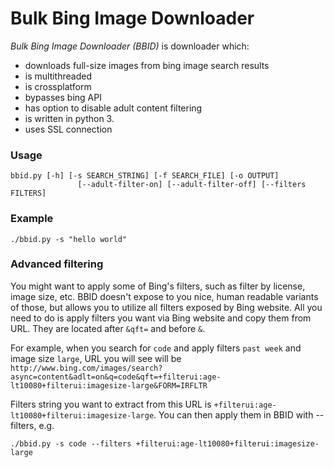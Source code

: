 Bulk Bing Image Downloader
==========================
*Bulk Bing Image Downloader (BBID)* is downloader which:
- downloads full-size images from bing image search results
- is multithreaded
- is crossplatform
- bypasses bing API
- has option to disable adult content filtering
- is written in python 3.
- uses SSL connection

### Usage
```
bbid.py [-h] [-s SEARCH_STRING] [-f SEARCH_FILE] [-o OUTPUT]
               [--adult-filter-on] [--adult-filter-off] [--filters FILTERS]

```
### Example
`./bbid.py -s "hello world"`

### Advanced filtering
You might want to apply some of Bing's filters, such as filter by license, image size, etc.
BBID doesn't expose to you nice, human readable variants of those, but allows you to utilize all filters exposed by Bing website.
All you need to do is apply filters you want via Bing website and copy them from URL. They are located after `&qft=` and before `&`.

For example, when you search for `code` and apply filters `past week` and image size `large`, URL you will see will be
`http://www.bing.com/images/search?async=content&adlt=on&q=code&qft=+filterui:age-lt10080+filterui:imagesize-large&FORM=IRFLTR`

Filters string you want to extract from this URL is `+filterui:age-lt10080+filterui:imagesize-large`. You can then apply them in BBID with --filters, e.g.
```
./bbid.py -s code --filters +filterui:age-lt10080+filterui:imagesize-large
```
